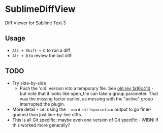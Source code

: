 # SublimeDiffView
Diff Viewer for Sublime Text 3

## Usage
* `Alt + Shift + D` to run a diff
* `Alt + D` to review the last diff

## TODO
* Try side-by-side
    - Push the 'old' version into a temporary file.  See [old rev 1a16c41d](https://github.com/CJTozer/SublimeDiffView/blob/1a16c41d029c0919a94f177be6904d307840698e/DiffView.py) - but note that it looks like open_file can take a group parameter.  That was the missing factor earlier, as messing with the "active" group interrupted the plugin.
* More detail - i.e. using the `--word-diff=porcelain` output to go finer-grained than just line-by-line diffs.
* This is all Git specific; maybe even one version of Git specific - WIBNI if this worked more generally?
